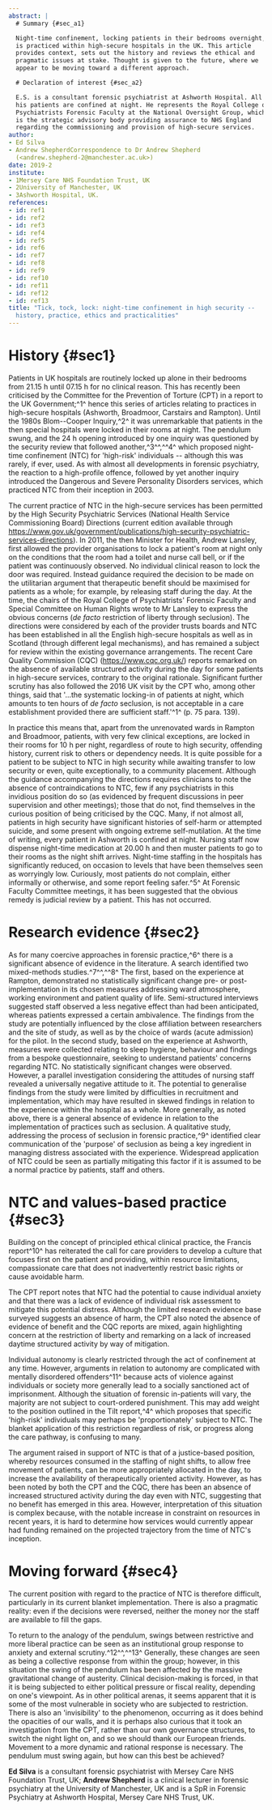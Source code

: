 ```yaml
---
abstract: |
  # Summary {#sec_a1}

  Night-time confinement, locking patients in their bedrooms overnight,
  is practiced within high-secure hospitals in the UK. This article
  provides context, sets out the history and reviews the ethical and
  pragmatic issues at stake. Thought is given to the future, where we
  appear to be moving toward a different approach.

  # Declaration of interest {#sec_a2}

  E.S. is a consultant forensic psychiatrist at Ashworth Hospital. All
  his patients are confined at night. He represents the Royal College of
  Psychiatrists Forensic Faculty at the National Oversight Group, which
  is the strategic advisory body providing assurance to NHS England
  regarding the commissioning and provision of high-secure services.
author:
- Ed Silva
- Andrew ShepherdCorrespondence to Dr Andrew Shepherd
  (<andrew.shepherd-2@manchester.ac.uk>)
date: 2019-2
institute:
- 1Mersey Care NHS Foundation Trust, UK
- 2University of Manchester, UK
- 3Ashworth Hospital, UK.
references:
- id: ref1
- id: ref2
- id: ref3
- id: ref4
- id: ref5
- id: ref6
- id: ref7
- id: ref8
- id: ref9
- id: ref10
- id: ref11
- id: ref12
- id: ref13
title: "Tick, tock, lock: night-time confinement in high security --
  history, practice, ethics and practicalities"
---
```


# History {#sec1}

Patients in UK hospitals are routinely locked up alone in their bedrooms
from 21.15 h until 07.15 h for no clinical reason. This has recently
been criticised by the Committee for the Prevention of Torture (CPT) in
a report to the UK Government;^1^ hence this series of articles relating
to practices in high-secure hospitals (Ashworth, Broadmoor, Carstairs
and Rampton). Until the 1980s Blom--Cooper Inquiry,^2^ it was
unremarkable that patients in the then special hospitals were locked in
their rooms at night. The pendulum swung, and the 24 h opening
introduced by one inquiry was questioned by the security review that
followed another,^3^^,^^4^ which proposed night-time confinement (NTC)
for 'high-risk' individuals -- although this was rarely, if ever, used.
As with almost all developments in forensic psychiatry, the reaction to
a high-profile offence, followed by yet another inquiry introduced the
Dangerous and Severe Personality Disorders services, which practiced NTC
from their inception in 2003.

The current practice of NTC in the high-secure services has been
permitted by the High Security Psychiatric Services (National Health
Service Commissioning Board) Directions (current edition available
through
<https://www.gov.uk/government/publications/high-security-psychiatric-services-directions>).
In 2011, the then Minister for Health, Andrew Lansley, first allowed the
provider organisations to lock a patient\'s room at night only on the
conditions that the room had a toilet and nurse call bell, or if the
patient was continuously observed. No individual clinical reason to lock
the door was required. Instead guidance required the decision to be made
on the utilitarian argument that therapeutic benefit should be maximised
for patients as a whole; for example, by releasing staff during the day.
At the time, the chairs of the Royal College of Psychiatrists' Forensic
Faculty and Special Committee on Human Rights wrote to Mr Lansley to
express the obvious concerns (*de facto* restriction of liberty through
seclusion). The directions were considered by each of the provider
trusts boards and NTC has been established in all the English
high-secure hospitals as well as in Scotland (through different legal
mechanisms), and has remained a subject for review within the existing
governance arrangements. The recent Care Quality Commission (CQC)
(<https://www.cqc.org.uk/>) reports remarked on the absence of available
structured activity during the day for some patients in high-secure
services, contrary to the original rationale. Significant further
scrutiny has also followed the 2016 UK visit by the CPT who, among other
things, said that '...the systematic locking-in of patients at night,
which amounts to ten hours of *de facto* seclusion, is not acceptable in
a care establishment provided there are sufficient staff.'^1^ (p. 75
para. 139).

In practice this means that, apart from the unrenovated wards in Rampton
and Broadmoor, patients, with very few clinical exceptions, are locked
in their rooms for 10 h per night, regardless of route to high security,
offending history, current risk to others or dependency needs. It is
quite possible for a patient to be subject to NTC in high security while
awaiting transfer to low security or even, quite exceptionally, to a
community placement. Although the guidance accompanying the directions
requires clinicians to note the absence of contraindications to NTC, few
if any psychiatrists in this invidious position do so (as evidenced by
frequent discussions in peer supervision and other meetings); those that
do not, find themselves in the curious position of being criticised by
the CQC. Many, if not almost all, patients in high security have
significant histories of self-harm or attempted suicide, and some
present with ongoing extreme self-mutilation. At the time of writing,
every patient in Ashworth is confined at night. Nursing staff now
dispense night-time medication at 20.00 h and then muster patients to go
to their rooms as the night shift arrives. Night-time staffing in the
hospitals has significantly reduced, on occasion to levels that have
been themselves seen as worryingly low. Curiously, most patients do not
complain, either informally or otherwise, and some report feeling
safer.^5^ At Forensic Faculty Committee meetings, it has been suggested
that the obvious remedy is judicial review by a patient. This has not
occurred.

# Research evidence {#sec2}

As for many coercive approaches in forensic practice,^6^ there is a
significant absence of evidence in the literature. A search identified
two mixed-methods studies.^7^^,^^8^ The first, based on the experience
at Rampton, demonstrated no statistically significant change pre- or
post-implementation in its chosen measures addressing ward atmosphere,
working environment and patient quality of life. Semi-structured
interviews suggested staff observed a less negative effect than had been
anticipated, whereas patients expressed a certain ambivalence. The
findings from the study are potentially influenced by the close
affiliation between researchers and the site of study, as well as by the
choice of wards (acute admission) for the pilot. In the second study,
based on the experience at Ashworth, measures were collected relating to
sleep hygiene, behaviour and findings from a bespoke questionnaire,
seeking to understand patients\' concerns regarding NTC. No
statistically significant changes were observed. However, a parallel
investigation considering the attitudes of nursing staff revealed a
universally negative attitude to it. The potential to generalise
findings from the study were limited by difficulties in recruitment and
implementation, which may have resulted in skewed findings in relation
to the experience within the hospital as a whole. More generally, as
noted above, there is a general absence of evidence in relation to the
implementation of practices such as seclusion. A qualitative study,
addressing the process of seclusion in forensic practice,^9^ identified
clear communication of the 'purpose' of seclusion as being a key
ingredient in managing distress associated with the experience.
Widespread application of NTC could be seen as partially mitigating this
factor if it is assumed to be a normal practice by patients, staff and
others.

# NTC and values-based practice {#sec3}

Building on the concept of principled ethical clinical practice, the
Francis report^10^ has reiterated the call for care providers to develop
a culture that focuses first on the patient and providing, within
resource limitations, compassionate care that does not inadvertently
restrict basic rights or cause avoidable harm.

The CPT report notes that NTC had the potential to cause individual
anxiety and that there was a lack of evidence of individual risk
assessment to mitigate this potential distress. Although the limited
research evidence base surveyed suggests an absence of harm, the CPT
also noted the absence of evidence of benefit and the CQC reports are
mixed, again highlighting concern at the restriction of liberty and
remarking on a lack of increased daytime structured activity by way of
mitigation.

Individual autonomy is clearly restricted through the act of confinement
at any time. However, arguments in relation to autonomy are complicated
with mentally disordered offenders^11^ because acts of violence against
individuals or society more generally lead to a socially sanctioned act
of imprisonment. Although the situation of forensic in-patients will
vary, the majority are not subject to court-ordered punishment. This may
add weight to the position outlined in the Tilt report,^4^ which
proposes that specific 'high-risk' individuals may perhaps be
'proportionately' subject to NTC. The blanket application of this
restriction regardless of risk, or progress along the care pathway, is
confusing to many.

The argument raised in support of NTC is that of a justice-based
position, whereby resources consumed in the staffing of night shifts, to
allow free movement of patients, can be more appropriately allocated in
the day, to increase the availability of therapeutically oriented
activity. However, as has been noted by both the CPT and the CQC, there
has been an absence of increased structured activity during the day even
with NTC, suggesting that no benefit has emerged in this area. However,
interpretation of this situation is complex because, with the notable
increase in constraint on resources in recent years, it is hard to
determine how services would currently appear had funding remained on
the projected trajectory from the time of NTC\'s inception.

# Moving forward {#sec4}

The current position with regard to the practice of NTC is therefore
difficult, particularly in its current blanket implementation. There is
also a pragmatic reality: even if the decisions were reversed, neither
the money nor the staff are available to fill the gaps.

To return to the analogy of the pendulum, swings between restrictive and
more liberal practice can be seen as an institutional group response to
anxiety and external scrutiny.^12^^,^^13^ Generally, these changes are
seen as being a collective response from within the group; however, in
this situation the swing of the pendulum has been affected by the
massive gravitational change of austerity. Clinical decision-making is
forced, in that it is being subjected to either political pressure or
fiscal reality, depending on one\'s viewpoint. As in other political
arenas, it seems apparent that it is some of the most vulnerable in
society who are subjected to restriction. There is also an
'invisibility' to the phenomenon, occurring as it does behind the
opacities of our walls, and it is perhaps also curious that it took an
investigation from the CPT, rather than our own governance structures,
to switch the night light on, and so we should thank our European
friends. Movement to a more dynamic and rational response is necessary.
The pendulum must swing again, but how can this best be achieved?

**Ed Silva** is a consultant forensic psychiatrist with Mersey Care NHS
Foundation Trust, UK; **Andrew Shepherd** is a clinical lecturer in
forensic psychiatry at the University of Manchester, UK and is a SpR in
Forensic Psychiatry at Ashworth Hospital, Mersey Care NHS Trust, UK.
